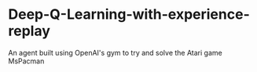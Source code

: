 # Deep-Q-Learning-with-experience-replay
An agent built using OpenAI's gym to try and solve the Atari game MsPacman
